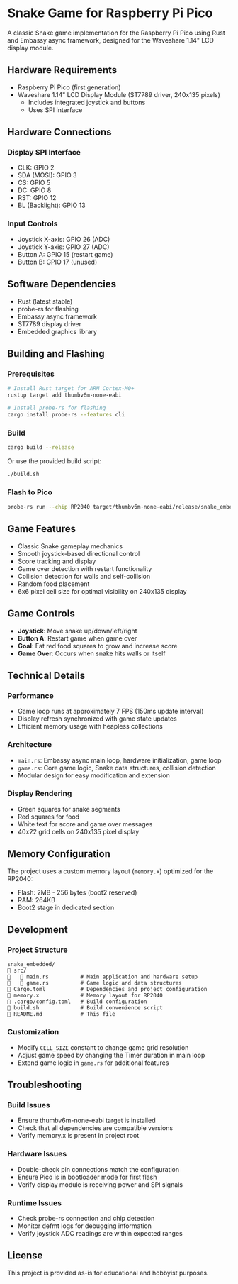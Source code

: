 # Snake Game for Raspberry Pi Pico

A classic Snake game implementation for the Raspberry Pi Pico using Rust and Embassy async framework, designed for the Waveshare 1.14" LCD display module.

## Hardware Requirements

- Raspberry Pi Pico (first generation)
- Waveshare 1.14" LCD Display Module (ST7789 driver, 240x135 pixels)
  - Includes integrated joystick and buttons
  - Uses SPI interface

## Hardware Connections

### Display SPI Interface
- CLK: GPIO 2
- SDA (MOSI): GPIO 3
- CS: GPIO 5
- DC: GPIO 8
- RST: GPIO 12
- BL (Backlight): GPIO 13

### Input Controls
- Joystick X-axis: GPIO 26 (ADC)
- Joystick Y-axis: GPIO 27 (ADC)
- Button A: GPIO 15 (restart game)
- Button B: GPIO 17 (unused)

## Software Dependencies

- Rust (latest stable)
- probe-rs for flashing
- Embassy async framework
- ST7789 display driver
- Embedded graphics library

## Building and Flashing

### Prerequisites
```bash
# Install Rust target for ARM Cortex-M0+
rustup target add thumbv6m-none-eabi

# Install probe-rs for flashing
cargo install probe-rs --features cli
```

### Build
```bash
cargo build --release
```

Or use the provided build script:
```bash
./build.sh
```

### Flash to Pico
```bash
probe-rs run --chip RP2040 target/thumbv6m-none-eabi/release/snake_embedded
```

## Game Features

- Classic Snake gameplay mechanics
- Smooth joystick-based directional control
- Score tracking and display
- Game over detection with restart functionality
- Collision detection for walls and self-collision
- Random food placement
- 6x6 pixel cell size for optimal visibility on 240x135 display

## Game Controls

- **Joystick**: Move snake up/down/left/right
- **Button A**: Restart game when game over
- **Goal**: Eat red food squares to grow and increase score
- **Game Over**: Occurs when snake hits walls or itself

## Technical Details

### Performance
- Game loop runs at approximately 7 FPS (150ms update interval)
- Display refresh synchronized with game state updates
- Efficient memory usage with heapless collections

### Architecture
- `main.rs`: Embassy async main loop, hardware initialization, game loop
- `game.rs`: Core game logic, Snake data structures, collision detection
- Modular design for easy modification and extension

### Display Rendering
- Green squares for snake segments
- Red squares for food
- White text for score and game over messages
- 40x22 grid cells on 240x135 pixel display

## Memory Configuration

The project uses a custom memory layout (`memory.x`) optimized for the RP2040:
- Flash: 2MB - 256 bytes (boot2 reserved)
- RAM: 264KB
- Boot2 stage in dedicated section

## Development

### Project Structure
```
snake_embedded/
   src/
      main.rs          # Main application and hardware setup
      game.rs          # Game logic and data structures
   Cargo.toml           # Dependencies and project configuration
   memory.x             # Memory layout for RP2040
   .cargo/config.toml   # Build configuration
   build.sh             # Build convenience script
   README.md            # This file
```

### Customization
- Modify `CELL_SIZE` constant to change game grid resolution
- Adjust game speed by changing the Timer duration in main loop
- Extend game logic in `game.rs` for additional features

## Troubleshooting

### Build Issues
- Ensure thumbv6m-none-eabi target is installed
- Check that all dependencies are compatible versions
- Verify memory.x is present in project root

### Hardware Issues
- Double-check pin connections match the configuration
- Ensure Pico is in bootloader mode for first flash
- Verify display module is receiving power and SPI signals

### Runtime Issues
- Check probe-rs connection and chip detection
- Monitor defmt logs for debugging information
- Verify joystick ADC readings are within expected ranges

## License

This project is provided as-is for educational and hobbyist purposes.